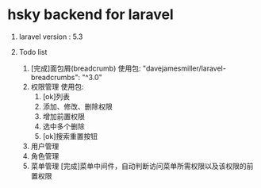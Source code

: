 # hsky backend for laravel

1. laravel version : 5.3

2. Todo list
	1. [完成]面包屑(breadcrumb)
		使用包: "davejamesmiller/laravel-breadcrumbs": "^3.0"
	1. 权限管理
		使用包: 
		1. [ok]列表
		1. 添加、修改、删除权限
		1. 增加前置权限
		1. 选中多个删除
		1. [ok]搜索重置按钮
	1. 用户管理
	1. 角色管理
	1. 菜单管理
		[完成]菜单中间件，自动判断访问菜单所需权限以及该权限的前置权限